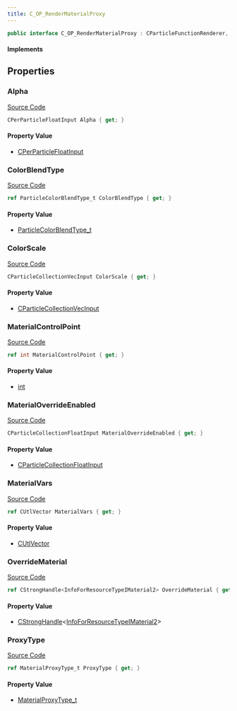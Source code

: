 ```yaml
---
title: C_OP_RenderMaterialProxy
---
```


```csharp
public interface C_OP_RenderMaterialProxy : CParticleFunctionRenderer, CParticleFunction, ISchemaClass<CParticleFunction>, ISchemaClass<CParticleFunctionRenderer>, ISchemaClass<C_OP_RenderMaterialProxy>, ISchemaField, ISchemaClass, INativeHandle
```

#### Implements

## Properties

### Alpha

[Source Code](https://github.com/swiftly-solution/swiftlys2/blob/beta/managed/src/SwiftlyS2.Generated/Schemas/Interfaces/C_OP_RenderMaterialProxy.cs#L29)

```csharp
CPerParticleFloatInput Alpha { get; }
```

#### Property Value

- [CPerParticleFloatInput](/docs/api/shared/schemadefinitions/cperparticlefloatinput)

### ColorBlendType

[Source Code](https://github.com/swiftly-solution/swiftlys2/blob/beta/managed/src/SwiftlyS2.Generated/Schemas/Interfaces/C_OP_RenderMaterialProxy.cs#L31)

```csharp
ref ParticleColorBlendType_t ColorBlendType { get; }
```

#### Property Value

- [ParticleColorBlendType_t](/docs/api/shared/schemadefinitions/particlecolorblendtype_t)

### ColorScale

[Source Code](https://github.com/swiftly-solution/swiftlys2/blob/beta/managed/src/SwiftlyS2.Generated/Schemas/Interfaces/C_OP_RenderMaterialProxy.cs#L27)

```csharp
CParticleCollectionVecInput ColorScale { get; }
```

#### Property Value

- [CParticleCollectionVecInput](/docs/api/shared/schemadefinitions/cparticlecollectionvecinput)

### MaterialControlPoint

[Source Code](https://github.com/swiftly-solution/swiftlys2/blob/beta/managed/src/SwiftlyS2.Generated/Schemas/Interfaces/C_OP_RenderMaterialProxy.cs#L16)

```csharp
ref int MaterialControlPoint { get; }
```

#### Property Value

- [int](https://learn.microsoft.com/dotnet/api/system.int32)

### MaterialOverrideEnabled

[Source Code](https://github.com/swiftly-solution/swiftlys2/blob/beta/managed/src/SwiftlyS2.Generated/Schemas/Interfaces/C_OP_RenderMaterialProxy.cs#L25)

```csharp
CParticleCollectionFloatInput MaterialOverrideEnabled { get; }
```

#### Property Value

- [CParticleCollectionFloatInput](/docs/api/shared/schemadefinitions/cparticlecollectionfloatinput)

### MaterialVars

[Source Code](https://github.com/swiftly-solution/swiftlys2/blob/beta/managed/src/SwiftlyS2.Generated/Schemas/Interfaces/C_OP_RenderMaterialProxy.cs#L21)

```csharp
ref CUtlVector MaterialVars { get; }
```

#### Property Value

- [CUtlVector](/docs/api/)

### OverrideMaterial

[Source Code](https://github.com/swiftly-solution/swiftlys2/blob/beta/managed/src/SwiftlyS2.Generated/Schemas/Interfaces/C_OP_RenderMaterialProxy.cs#L23)

```csharp
ref CStrongHandle<InfoForResourceTypeIMaterial2> OverrideMaterial { get; }
```

#### Property Value

- [CStrongHandle](/docs/api/shared/natives/cstronghandle-1)<[InfoForResourceTypeIMaterial2](/docs/api/shared/schemadefinitions/infoforresourcetypeimaterial2)>

### ProxyType

[Source Code](https://github.com/swiftly-solution/swiftlys2/blob/beta/managed/src/SwiftlyS2.Generated/Schemas/Interfaces/C_OP_RenderMaterialProxy.cs#L18)

```csharp
ref MaterialProxyType_t ProxyType { get; }
```

#### Property Value

- [MaterialProxyType_t](/docs/api/shared/schemadefinitions/materialproxytype_t)

